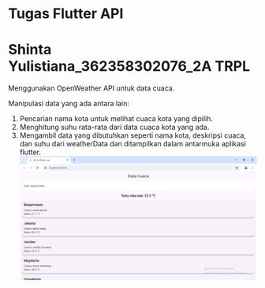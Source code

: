 **Tugas Flutter API**
=====================
**Shinta Yulistiana_362358302076_2A TRPL**
=====================
Menggunakan OpenWeather API untuk data cuaca.

Manipulasi data yang ada antara lain:
1. Pencarian nama kota untuk melihat cuaca kota yang dipilih.
2. Menghitung suhu rata-rata dari data cuaca kota yang ada.
3. Mengambil data yang dibutuhkan seperti nama kota, deskripsi cuaca, dan suhu dari weatherData dan ditampilkan dalam antarmuka aplikasi flutter.
![alt text](image.png)
